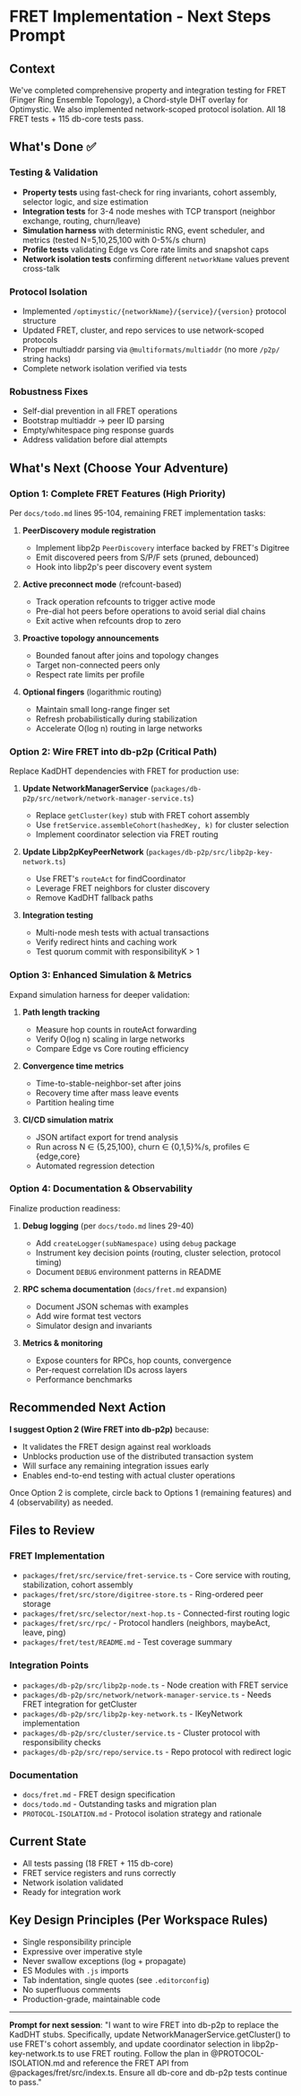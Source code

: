 # FRET Implementation - Next Steps Prompt

## Context
We've completed comprehensive property and integration testing for FRET (Finger Ring Ensemble Topology), a Chord-style DHT overlay for Optimystic. We also implemented network-scoped protocol isolation. All 18 FRET tests + 115 db-core tests pass.

## What's Done ✅

### Testing & Validation
- **Property tests** using fast-check for ring invariants, cohort assembly, selector logic, and size estimation
- **Integration tests** for 3-4 node meshes with TCP transport (neighbor exchange, routing, churn/leave)
- **Simulation harness** with deterministic RNG, event scheduler, and metrics (tested N=5,10,25,100 with 0-5%/s churn)
- **Profile tests** validating Edge vs Core rate limits and snapshot caps
- **Network isolation tests** confirming different `networkName` values prevent cross-talk

### Protocol Isolation
- Implemented `/optimystic/{networkName}/{service}/{version}` protocol structure
- Updated FRET, cluster, and repo services to use network-scoped protocols
- Proper multiaddr parsing via `@multiformats/multiaddr` (no more `/p2p/` string hacks)
- Complete network isolation verified via tests

### Robustness Fixes
- Self-dial prevention in all FRET operations
- Bootstrap multiaddr → peer ID parsing
- Empty/whitespace ping response guards
- Address validation before dial attempts

## What's Next (Choose Your Adventure)

### Option 1: Complete FRET Features (High Priority)
Per `docs/todo.md` lines 95-104, remaining FRET implementation tasks:

1. **PeerDiscovery module registration**
   - Implement libp2p `PeerDiscovery` interface backed by FRET's Digitree
   - Emit discovered peers from S/P/F sets (pruned, debounced)
   - Hook into libp2p's peer discovery event system

2. **Active preconnect mode** (refcount-based)
   - Track operation refcounts to trigger active mode
   - Pre-dial hot peers before operations to avoid serial dial chains
   - Exit active when refcounts drop to zero

3. **Proactive topology announcements**
   - Bounded fanout after joins and topology changes
   - Target non-connected peers only
   - Respect rate limits per profile

4. **Optional fingers** (logarithmic routing)
   - Maintain small long-range finger set
   - Refresh probabilistically during stabilization
   - Accelerate O(log n) routing in large networks

### Option 2: Wire FRET into db-p2p (Critical Path)
Replace KadDHT dependencies with FRET for production use:

1. **Update NetworkManagerService** (`packages/db-p2p/src/network/network-manager-service.ts`)
   - Replace `getCluster(key)` stub with FRET cohort assembly
   - Use `fretService.assembleCohort(hashedKey, k)` for cluster selection
   - Implement coordinator selection via FRET routing

2. **Update Libp2pKeyPeerNetwork** (`packages/db-p2p/src/libp2p-key-network.ts`)
   - Use FRET's `routeAct` for findCoordinator
   - Leverage FRET neighbors for cluster discovery
   - Remove KadDHT fallback paths

3. **Integration testing**
   - Multi-node mesh tests with actual transactions
   - Verify redirect hints and caching work
   - Test quorum commit with responsibilityK > 1

### Option 3: Enhanced Simulation & Metrics
Expand simulation harness for deeper validation:

1. **Path length tracking**
   - Measure hop counts in routeAct forwarding
   - Verify O(log n) scaling in large networks
   - Compare Edge vs Core routing efficiency

2. **Convergence time metrics**
   - Time-to-stable-neighbor-set after joins
   - Recovery time after mass leave events
   - Partition healing time

3. **CI/CD simulation matrix**
   - JSON artifact export for trend analysis
   - Run across N ∈ {5,25,100}, churn ∈ {0,1,5}%/s, profiles ∈ {edge,core}
   - Automated regression detection

### Option 4: Documentation & Observability
Finalize production readiness:

1. **Debug logging** (per `docs/todo.md` lines 29-40)
   - Add `createLogger(subNamespace)` using `debug` package
   - Instrument key decision points (routing, cluster selection, protocol timing)
   - Document `DEBUG` environment patterns in README

2. **RPC schema documentation** (`docs/fret.md` expansion)
   - Document JSON schemas with examples
   - Add wire format test vectors
   - Simulator design and invariants

3. **Metrics & monitoring**
   - Expose counters for RPCs, hop counts, convergence
   - Per-request correlation IDs across layers
   - Performance benchmarks

## Recommended Next Action

**I suggest Option 2 (Wire FRET into db-p2p)** because:
- It validates the FRET design against real workloads
- Unblocks production use of the distributed transaction system
- Will surface any remaining integration issues early
- Enables end-to-end testing with actual cluster operations

Once Option 2 is complete, circle back to Options 1 (remaining features) and 4 (observability) as needed.

## Files to Review

### FRET Implementation
- `packages/fret/src/service/fret-service.ts` - Core service with routing, stabilization, cohort assembly
- `packages/fret/src/store/digitree-store.ts` - Ring-ordered peer storage
- `packages/fret/src/selector/next-hop.ts` - Connected-first routing logic
- `packages/fret/src/rpc/` - Protocol handlers (neighbors, maybeAct, leave, ping)
- `packages/fret/test/README.md` - Test coverage summary

### Integration Points
- `packages/db-p2p/src/libp2p-node.ts` - Node creation with FRET service
- `packages/db-p2p/src/network/network-manager-service.ts` - Needs FRET integration for getCluster
- `packages/db-p2p/src/libp2p-key-network.ts` - IKeyNetwork implementation
- `packages/db-p2p/src/cluster/service.ts` - Cluster protocol with responsibility checks
- `packages/db-p2p/src/repo/service.ts` - Repo protocol with redirect logic

### Documentation
- `docs/fret.md` - FRET design specification
- `docs/todo.md` - Outstanding tasks and migration plan
- `PROTOCOL-ISOLATION.md` - Protocol isolation strategy and rationale

## Current State
- All tests passing (18 FRET + 115 db-core)
- FRET service registers and runs correctly
- Network isolation validated
- Ready for integration work

## Key Design Principles (Per Workspace Rules)
- Single responsibility principle
- Expressive over imperative style
- Never swallow exceptions (log + propagate)
- ES Modules with `.js` imports
- Tab indentation, single quotes (see `.editorconfig`)
- No superfluous comments
- Production-grade, maintainable code

---

**Prompt for next session**: "I want to wire FRET into db-p2p to replace the KadDHT stubs. Specifically, update NetworkManagerService.getCluster() to use FRET's cohort assembly, and update coordinator selection in libp2p-key-network.ts to use FRET routing. Follow the plan in @PROTOCOL-ISOLATION.md and reference the FRET API from @packages/fret/src/index.ts. Ensure all db-core and db-p2p tests continue to pass."

